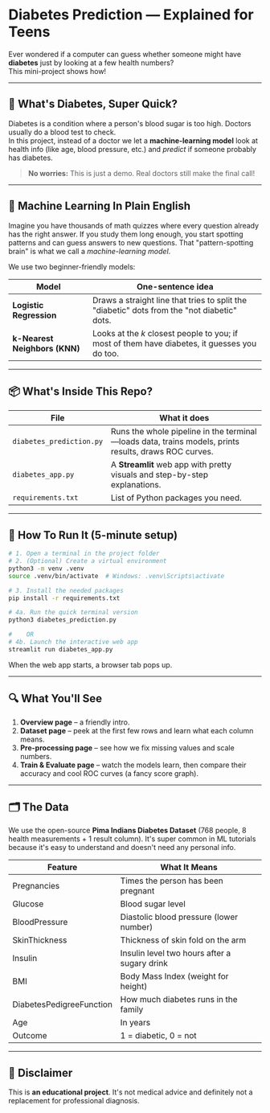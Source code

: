# Diabetes Prediction — Explained for Teens

Ever wondered if a computer can guess whether someone might have **diabetes** just by looking at a few health numbers?  
This mini-project shows how!

---

## 🌟 What's Diabetes, Super Quick?

Diabetes is a condition where a person's blood sugar is too high. Doctors usually do a blood test to check.  
In this project, instead of a doctor we let a **machine-learning model** look at health info (like age, blood pressure, etc.) and *predict* if someone probably has diabetes.

> **No worries:** This is just a demo. Real doctors still make the final call!

---

## 🤖 Machine Learning In Plain English

Imagine you have thousands of math quizzes where every question already has the right answer. If you study them long enough, you start spotting patterns and can guess answers to new questions. That "pattern-spotting brain" is what we call a *machine-learning model*.

We use two beginner-friendly models:

| Model | One-sentence idea |
|-------|------------------|
| **Logistic Regression** | Draws a straight line that tries to split the "diabetic" dots from the "not diabetic" dots. |
| **k-Nearest Neighbors (KNN)** | Looks at the *k* closest people to you; if most of them have diabetes, it guesses you do too. |

---

## 📦 What's Inside This Repo?

| File | What it does |
|------|--------------|
| `diabetes_prediction.py` | Runs the whole pipeline in the terminal—loads data, trains models, prints results, draws ROC curves. |
| `diabetes_app.py` | A **Streamlit** web app with pretty visuals and step-by-step explanations. |
| `requirements.txt` | List of Python packages you need. |

---

## 🚀 How To Run It (5-minute setup)

```bash
# 1. Open a terminal in the project folder
# 2. (Optional) Create a virtual environment
python3 -m venv .venv
source .venv/bin/activate  # Windows: .venv\Scripts\activate

# 3. Install the needed packages
pip install -r requirements.txt

# 4a. Run the quick terminal version
python3 diabetes_prediction.py

#    OR
# 4b. Launch the interactive web app
streamlit run diabetes_app.py
```

When the web app starts, a browser tab pops up.

---

## 🔍 What You'll See

1. **Overview page** – a friendly intro.
2. **Dataset page** – peek at the first few rows and learn what each column means.
3. **Pre-processing page** – see how we fix missing values and scale numbers.
4. **Train & Evaluate page** – watch the models learn, then compare their accuracy and cool ROC curves (a fancy score graph).

---

## 🗂️ The Data

We use the open-source **Pima Indians Diabetes Dataset** (768 people, 8 health measurements + 1 result column). It's super common in ML tutorials because it's easy to understand and doesn't need any personal info.

| Feature | What It Means |
|---------|---------------|
| Pregnancies | Times the person has been pregnant |
| Glucose | Blood sugar level |
| BloodPressure | Diastolic blood pressure (lower number) |
| SkinThickness | Thickness of skin fold on the arm |
| Insulin | Insulin level two hours after a sugary drink |
| BMI | Body Mass Index (weight for height) |
| DiabetesPedigreeFunction | How much diabetes runs in the family |
| Age | In years |
| Outcome | 1 = diabetic, 0 = not |

---


## 📝 Disclaimer

This is **an educational project**. It's not medical advice and definitely not a replacement for professional diagnosis.

